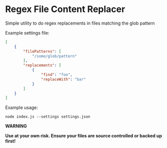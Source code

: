 # Regex File Content Replacer

Simple utility to do regex replacements in files matching the glob pattern

Example settings file:

``` json
[
    {
        "filePatterns": [
            "/some/glob/pattern"
        ],
        "replacements": [
            {
                "find": "foo",
                "replaceWith": "bar"
            }
        ]
    }
]
```

Example usage:

```
node index.js --settings settings.json
```

**WARNING**

**Use at your own risk. Ensure your files are source controlled or backed up first!**